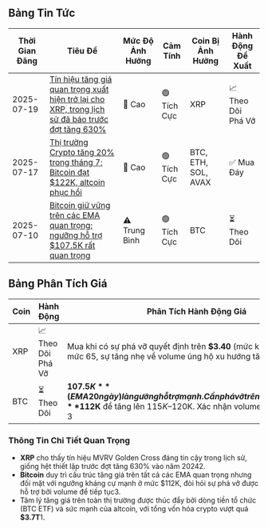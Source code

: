## Bảng Tin Tức
| Thời Gian Đăng       | Tiêu Đề                                                                                              | Mức Độ Ảnh Hưởng    | Cảm Tính | Coin Bị Ảnh Hưởng | Hành Động Đề Xuất |
|------------------------|-------------------------------------------------------------------------------------------------------|-----------|-----------|------------------|------------------|
| 2025-07-19            | [Tín hiệu tăng giá quan trọng xuất hiện trở lại cho XRP, trong lịch sử đã báo trước đợt tăng 630%](https://www.mitrade.com/insights/news/live-news/article-3-971991-20250720) | 🚨 Cao   | 🟢 Tích Cực | XRP             | 📈 Theo Dõi Phá Vỡ|
| 2025-07-17            | [Thị trường Crypto tăng 20% trong tháng 7; Bitcoin đạt $122K, altcoin phục hồi](https://www.ainvest.com/news/bitcoin-news-today-crypto-market-surges-20-july-2025-blockdag-presale-gains-2-660-2507/) | 🚨 Cao   | 🟢 Tích Cực | BTC, ETH, SOL, AVAX | ✅ Mua Đáy       |
| 2025-07-10            | [Bitcoin giữ vững trên các EMA quan trọng; ngưỡng hỗ trợ $107.5K rất quan trọng](https://coindcx.com/blog/crypto-highlights/top-10-cryptos-2025/)         | ⚠️ Trung Bình | 🟢 Tích Cực | BTC              | ⏳ Theo Dõi         |

## Bảng Phân Tích Giá
| Coin | Hành Động        | Phân Tích Hành Động Giá                                                                 |
|------|---------------|--------------------------------------------------------------------------------------|
| XRP  | 📈 Theo Dõi Phá Vỡ | Mua khi có sự phá vỡ quyết định trên **$3.40** (mức kháng cự). RSI ở mức 65, sự tăng nhẹ về volume ủng hộ xu hướng tăng. 2 |
| BTC  | ⏳ Theo Dõi        | **$107.5K** (EMA 20 ngày) là ngưỡng hỗ trợ mạnh. Cần phá vỡ trên ngưỡng kháng cự **$112K** để tăng lên $115K–$120K. Xác nhận volume là điều cần thiết. 3 |

### Thông Tin Chi Tiết Quan Trọng
- **XRP** cho thấy tín hiệu MVRV Golden Cross đáng tin cậy trong lịch sử, giống hệt thiết lập trước đợt tăng 630% vào năm 20242.
- **Bitcoin** duy trì cấu trúc tăng giá trên tất cả các EMA quan trọng nhưng đối mặt với ngưỡng kháng cự mạnh ở mức $112K, đòi hỏi sự phá vỡ được hỗ trợ bởi volume để tiếp tục3.
- Tâm lý tăng giá trên toàn thị trường được thúc đẩy bởi dòng tiền tổ chức (BTC ETF) và sức mạnh của altcoin, với tổng vốn hóa crypto vượt quá **$3.7T**1.